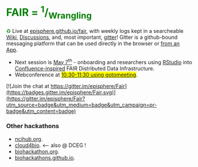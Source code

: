 <h1 style="color:green">FAIR = <sup>1</sup>/<sub>Wrangling</sub></h1>

<span style="color:green">&#9851;</span> Live at [episphere.github.io/fair](https://episphere.github.io/fair), with weekly logs kept in a searcheable [Wiki](https://sites.google.com/view/fair-data/home), [Discussions](https://github.com/episphere/fair/discussions), and, most important, [gitter](https://gitter.im/episphere/Fair)! Gitter is a github-bound messaging platform that can be used directly in the browser or [from an App](https://gitter.im/apps).

 * Next session is [May 7<sup>th</sup>](https://sites.google.com/view/fair-data/2021/2021-05-07-may) - onboarding and researchers using <a href="https://www.rstudio.com/products/rstudio/" target="_blank">RStudio</a> into <a href="https://episphere.github.io/confluence/#home" target="_blank">Confluence-inspired</a> FAIR Distributed Data Infrastructure.
 * Webconference at <span style="background-color:yellow">[10:30-11:30 using gotomeeting](https://global.gotomeeting.com/join/751234733)</span>. 

[![Join the chat at https://gitter.im/episphere/Fair](https://badges.gitter.im/episphere/Fair.svg)](https://gitter.im/episphere/Fair?utm_source=badge&utm_medium=badge&utm_campaign=pr-badge&utm_content=badge)

### Other hackathons

* [ncihub.org](https://ncihub.org/).
* [cloud4bio](https://cloud4bio.github.io). <-- also @ DCEG !
* [biohackathon.org](http://www.biohackathon.org).
* [biohackathons.github.io](https://biohackathons.github.io). 
